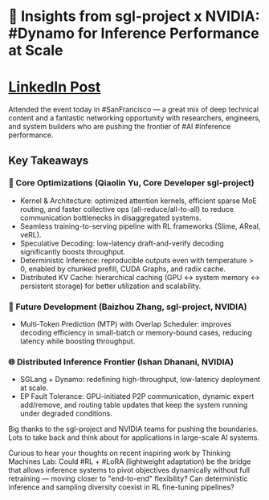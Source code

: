 # 🚀 Insights from sgl-project x NVIDIA: #Dynamo for Inference Performance at Scale

# [LinkedIn Post](https://www.linkedin.com/posts/junfan-zhu_dynamo-sanfrancisco-ai-activity-7379780254493569024-pEBC?utm_source=share&utm_medium=member_desktop&rcm=ACoAABxP-p0BpUNGDf347aKh_1uJAPzG4er0As8)

Attended the event today in #SanFrancisco — a great mix of deep technical content and a fantastic networking opportunity with researchers, engineers, and system builders who are pushing the frontier of #AI #inference performance.

## Key Takeaways

### 🔧 Core Optimizations (Qiaolin Yu, Core Developer sgl-project)

- Kernel & Architecture: optimized attention kernels, efficient sparse MoE routing, and faster collective ops (all-reduce/all-to-all) to reduce communication bottlenecks in disaggregated systems.
- Seamless training-to-serving pipeline with RL frameworks (Slime, AReal, veRL).
- Speculative Decoding: low-latency draft-and-verify decoding significantly boosts throughput.
- Deterministic Inference: reproducible outputs even with temperature > 0, enabled by chunked prefill, CUDA Graphs, and radix cache.
- Distributed KV Cache: hierarchical caching (GPU ↔ system memory ↔ persistent storage) for better utilization and scalability.

### 🔬 Future Development (Baizhou Zhang, sgl-project, NVIDIA)
- Multi-Token Prediction (MTP) with Overlap Scheduler: improves decoding efficiency in small-batch or memory-bound cases, reducing latency while boosting throughput.

### 🌐 Distributed Inference Frontier (Ishan Dhanani, NVIDIA)
- SGLang + Dynamo: redefining high-throughput, low-latency deployment at scale.
- EP Fault Tolerance: GPU-initiated P2P communication, dynamic expert add/remove, and routing table updates that keep the system running under degraded conditions.

Big thanks to the sgl-project and NVIDIA teams for pushing the boundaries. Lots to take back and think about for applications in large-scale AI systems.

Curious to hear your thoughts on recent inspiring work <LoRA Without Regret> by Thinking Machines Lab: Could #RL + #LoRA (lightweight adaptation) be the bridge that allows inference systems to pivot objectives dynamically without full retraining — moving closer to "end-to-end" flexibility? Can deterministic inference and sampling diversity coexist in RL fine-tuning pipelines?
